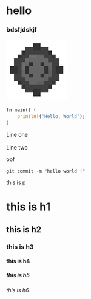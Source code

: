 # hello
### bdsfjdskjf

![alt text](img/Avatar.png "Title")

```rust
fn main() {
    println!("Hello, World");
}
```

Line one\
\
Line two

oof

```shell
git commit -m "hello world !"
```
this is p
# this is h1
## this is h2
### this is h3
#### this is h4
##### this is h5
###### this is h6
